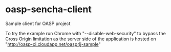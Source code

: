 # oasp-sencha-client
Sample client for OASP project

To try the example run Chrome with "--disable-web-security" to bypass the Cross Origin limitation as the server side of the application is hosted on "http://oasp-ci.cloudapp.net/oasp4j-sample"

